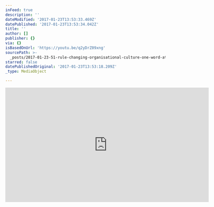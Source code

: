 ```yaml
---
inFeed: true
description: ''
dateModified: '2017-01-23T13:53:33.469Z'
datePublished: '2017-01-23T13:53:34.042Z'
title: ''
author: []
publisher: {}
via: {}
isBasedOnUrl: 'https://youtu.be/q2yDrZ09xng'
sourcePath: >-
  _posts/2017-01-23-51-rule-changing-organisational-culture-one-word-at-a-time.md
starred: false
datePublishedOriginal: '2017-01-23T13:53:18.209Z'
_type: MediaObject

---
```

<iframe src="https://cdn.embedly.com/widgets/media.html?src=https%3A%2F%2Fwww.youtube.com%2Fembed%2Fq2yDrZ09xng%3Ffeature%3Doembed&amp;url=http%3A%2F%2Fwww.youtube.com%2Fwatch%3Fv%3Dq2yDrZ09xng&amp;image=https%3A%2F%2Fi.ytimg.com%2Fvi%2Fq2yDrZ09xng%2Fhqdefault.jpg&amp;key=b7d04c9b404c499eba89ee7072e1c4f7&amp;type=text%2Fhtml&amp;schema=youtube" width="640" height="360" scrolling="no" frameborder="0" allowfullscreen="" style=""></iframe>